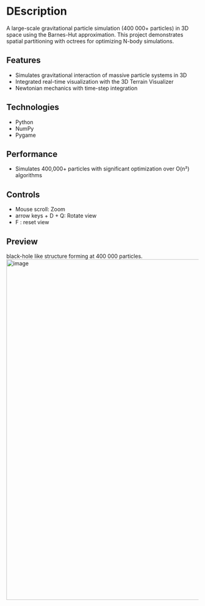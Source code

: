 # DEscription

A large-scale gravitational particle simulation (400 000+ particles) in 3D space using the Barnes-Hut approximation. This project demonstrates spatial partitioning with octrees for optimizing N-body simulations.

## Features

- Simulates gravitational interaction of massive particle systems in 3D
- Integrated real-time visualization with the 3D Terrain Visualizer
- Newtonian mechanics with time-step integration

## Technologies

- Python
- NumPy
- Pygame

## Performance

- Simulates 400,000+ particles with significant optimization over O(n²) algorithms

## Controls

- Mouse scroll: Zoom
- arrow keys + D + Q: Rotate view
- F : reset view


## Preview
black-hole like structure forming at 400 000 particles.
<img width="1221" height="892" alt="image" src="https://github.com/user-attachments/assets/b65be2d0-9eb8-48a2-839f-b84dab17c027" />

